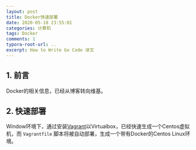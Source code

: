 ```yaml
---
layout: post
title: Docker快速部署
date: 2020-05-18 23:55:01
categories: 计算机
tags: Docker
comments: 1
typora-root-url: ..
excerpt: How to Write Go Code 译文
---
```


## 1. 前言

Docker的相关信息，已经从博客转向维基。

## 2. 快速部署

Window环境下，通过安装[Vagrant](https://zh.wikipedia.org/wiki/Vagrant)以Virtualbox，已经快速生成一个Centos虚拟机，而 `Vagrantfile` 脚本将被自动部署，生成一个带有Docker的Centos Linux环境。

<script src="https://gist.github.com/caliburn1994/ccba9acb1ec8636d9993fb47c724c2b5.js"></script>